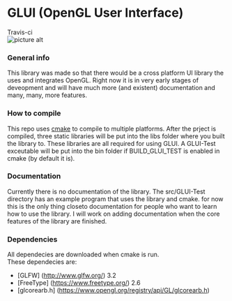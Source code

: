 # GLUI (OpenGL User Interface)

Travis-ci<br> ![picture alt](https://travis-ci.org/sharhar/GLUI.svg?branch=master "Travis.ci build status")
### General info
This library was made so that there would be a cross platform UI library the uses and integrates OpenGL. Right now it is in very early stages of deveopment and will have much more (and existent) documentation and many, many, more features.

### How to compile
This repo uses [cmake](https://cmake.org/) to compile to multiple platforms. After the prject is compiled, three static libraries will be put into the libs folder where you built the library to. These libraries are all required for using GLUI. A GLUI-Test exceutable will be put into the bin folder if BUILD_GLUI_TEST is enabled in cmake (by default it is). 

### Documentation
Currently there is no documentation of the library. The src/GLUI-Test directory has an example program that uses the library and cmake. for now this is the only thing closeto documentation for people who want to learn how to use the library. I will work on adding documentation when the core features of the library are finished.

### Dependencies
All dependecies are downloaded when cmake is run. <br> 
These dependecies are:
* [GLFW] (http://www.glfw.org/) 3.2
* [FreeType] (https://www.freetype.org/) 2.6
* [glcorearb.h] (https://www.opengl.org/registry/api/GL/glcorearb.h)



